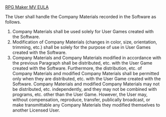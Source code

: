 [RPG Maker MV EULA](https://www.rpgmakerweb.com/eula)

The User shall handle the Company Materials recorded in the Software as follows.
1. Company Materials shall be used solely for User Games created with the Software.
2. Modification of Company Materials (changes in color, size, orientation, trimming, etc.) shall be solely for the purpose of use in User Games created with the Software.
3. Company Materials and Company Materials modified in accordance with the previous Paragraph shall be distributed, etc. with the User Game created with the Software. Furthermore, the distribution, etc. of Company Materials and modified Company Materials shall be permitted only when they are distributed, etc. with the User Game created with the Software. Company Materials and modified Company Materials may not be distributed, etc. independently, and they may not be combined with programs, etc. other than the User Game. However, the User may, without compensation, reproduce, transfer, publically broadcast, or make transmittable any Company Materials they modified themselves to another Licensed User.
